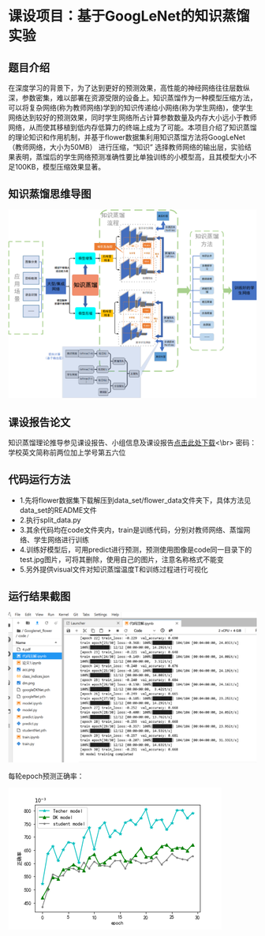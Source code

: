 # 课设项目：基于GoogLeNet的知识蒸馏实验
## 题目介绍
在深度学习的背景下，为了达到更好的预测效果，高性能的神经网络往往层数纵深，参数密集，难以部署在资源受限的设备上。知识蒸馏作为一种模型压缩方法，可以将复杂网络(称为教师网络)学到的知识传递给小网络(称为学生网络)，使学生网络达到较好的预测效果，同时学生网络所占计算参数数量及内存大小远小于教师网络，从而使其移植到低内存低算力的终端上成为了可能。本项目介绍了知识蒸馏的理论知识和作用机制，并基于flower数据集利用知识蒸馏方法将GoogLeNet（教师网络，大小为50MB） 进行压缩，“知识” 选择教师网络的输出层，实验结果表明，蒸馏后的学生网络预测准确性要比单独训练的小模型高，且其模型大小不足100KB，模型压缩效果显著。
## 知识蒸馏思维导图
![](pc1.png)
## 课设报告论文
知识蒸馏理论推导参见课设报告、小组信息及课设报告[点击此处下载](https://pan.baidu.com/s/1npay0u4kcOk1Y9ctPYjBUA)<\br>
密码：学校英文简称前两位加上学号第五六位
## 代码运行方法
* 1.先将flower数据集下载解压到data_set/flower_data文件夹下，具体方法见data_set的README文件
* 2.执行split_data.py
* 3.其余代码均在code文件夹内，train是训练代码，分别对教师网络、蒸馏网络、学生网络进行训练
* 4.训练好模型后，可用predict进行预测，预测使用图像是code同一目录下的test.jpg图片，可将其删除，使用自己的图片，注意名称格式不能变
* 5.另外提供visual文件对知识蒸馏温度T和训练过程进行可视化
## 运行结果截图
![](pc2.png)

每轮epoch预测正确率：

![](acc.png)
